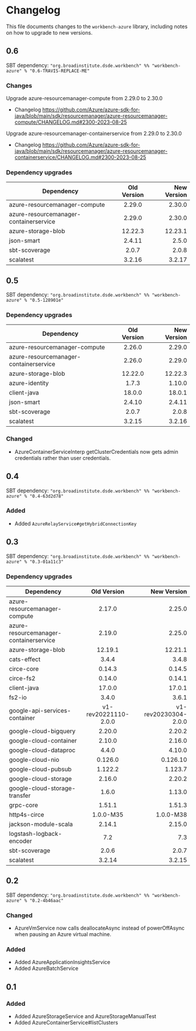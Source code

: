 # Changelog

This file documents changes to the `workbench-azure` library, including notes on how to upgrade to new versions.

## 0.6

SBT dependency: `"org.broadinstitute.dsde.workbench" %% "workbench-azure" % "0.6-TRAVIS-REPLACE-ME"`

### Changes
Upgrade azure-resourcemanager-compute from 2.29.0 to 2.30.0
* Changelog https://github.com/Azure/azure-sdk-for-java/blob/main/sdk/resourcemanager/azure-resourcemanager-compute/CHANGELOG.md#2300-2023-08-25

Upgrade azure-resourcemanager-containerservice from 2.29.0 to 2.30.0
* Changelog https://github.com/Azure/azure-sdk-for-java/blob/main/sdk/resourcemanager/azure-resourcemanager-containerservice/CHANGELOG.md#2300-2023-08-25

### Dependency upgrades
| Dependency                             | Old Version | New Version |
|----------------------------------------|:-----------:|------------:|
| azure-resourcemanager-compute          |   2.29.0    |      2.30.0 |
| azure-resourcemanager-containerservice |   2.29.0    |      2.30.0 |
| azure-storage-blob                     |   12.22.3   |     12.23.1 |
| json-smart                             |   2.4.11    |       2.5.0 |
| sbt-scoverage |        2.0.7         |                2.0.8 |
| scalatest                              |   3.2.16    |      3.2.17 |

## 0.5

SBT dependency: `"org.broadinstitute.dsde.workbench" %% "workbench-azure" % "0.5-128901e"`

### Dependency upgrades
| Dependency                             | Old Version | New Version |
|----------------------------------------|:-----------:|------------:|
| azure-resourcemanager-compute          |   2.26.0    |      2.29.0 |
| azure-resourcemanager-containerservice |   2.26.0    |      2.29.0 |
| azure-storage-blob                     |   12.22.0   |     12.22.3 |
| azure-identity                         |    1.7.3    |      1.10.0 |
| client-java                            |   18.0.0    |      18.0.1 |
| json-smart                             |   2.4.10    |      2.4.11 |
| sbt-scoverage                          |    2.0.7    |       2.0.8 |
| scalatest                              |   3.2.15    |      3.2.16 |

### Changed

- AzureContainerServiceInterp getClusterCredentials now gets admin credentials rather than user credentials.

## 0.4

SBT dependency: `"org.broadinstitute.dsde.workbench" %% "workbench-azure" % "0.4-63d2d78"`

### Added

- Added `AzureRelayService#getHybridConnectionKey`

## 0.3

SBT dependency: `"org.broadinstitute.dsde.workbench" %% "workbench-azure" % "0.3-01a11c3"`

### Dependency upgrades
| Dependency   |      Old Version      |          New Version |
|----------|:-------------:|---------------------:|
| azure-resourcemanager-compute |  2.17.0 |               2.25.0 |
| azure-resourcemanager-containerservice |  2.19.0 |               2.25.0 |
| azure-storage-blob |  12.19.1 |              12.21.1 |
| cats-effect |  3.4.4 |                3.4.8 |
| circe-core |  0.14.3 |               0.14.5 |
| circe-fs2 |  0.14.0 |               0.14.1 |
| client-java |  17.0.0 |               17.0.1 |
| fs2-io |  3.4.0 |                3.6.1 |
| google-api-services-container |  v1-rev20221110-2.0.0 | v1-rev20230304-2.0.0 |
| google-cloud-bigquery |  2.20.0 |               2.20.2 |
| google-cloud-container |  2.10.0 |               2.16.0 |
| google-cloud-dataproc |  4.4.0 |               4.10.0 |
| google-cloud-nio |  0.126.0 |             0.126.10 |
| google-cloud-pubsub |  1.122.2 |              1.123.7 |
| google-cloud-storage |  2.16.0 |               2.20.2 |
| google-cloud-storage-transfer |  1.6.0 |               1.13.0 |
| grpc-core |  1.51.1 |               1.51.3 |
| http4s-circe |  1.0.0-M35 |            1.0.0-M38 |
| jackson-module-scala |  2.14.1 |               2.15.0 |
| logstash-logback-encoder |  7.2 |                  7.3 |
| sbt-scoverage |  2.0.6 |                2.0.7 |
| scalatest |  3.2.14 |               3.2.15 |

## 0.2

SBT dependency: `"org.broadinstitute.dsde.workbench" %% "workbench-azure" % "0.2-4b46aac"`

### Changed

- AzureVmService now calls deallocateAsync instead of powerOffAsync when pausing an Azure virtual machine.

### Added

- Added AzureApplicationInsightsService
- Added AzureBatchService

## 0.1

### Added

- Added AzureStorageService and AzureStorageManualTest
- Added AzureContainerService#listClusters

